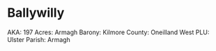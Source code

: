 # Ballywilly

AKA: 197
Acres: Armagh
Barony: Kilmore
County: Oneilland West
PLU: Ulster
Parish: Armagh